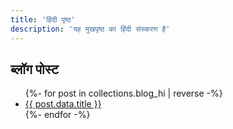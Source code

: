 ```yaml
---
title: 'हिंदी पृष्ठ'
description: 'यह मुखपृष्ठ का हिंदी संस्करण है'
---
```


<h2>ब्लॉग पोस्ट</h2>
<ul>
  {%- for post in collections.blog_hi | reverse -%}
    <li><a href="{{ post.url }}">{{ post.data.title }}</a></li>
  {%- endfor -%}
</ul>
